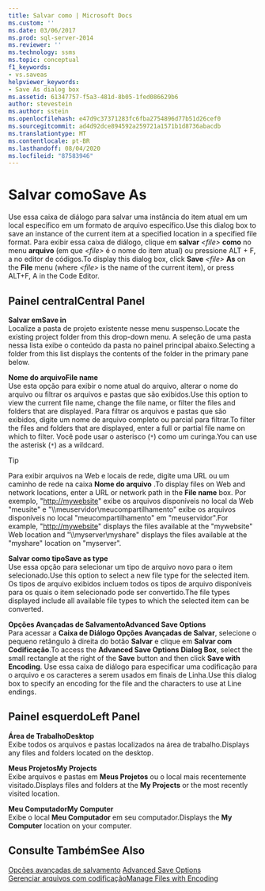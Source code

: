 ```yaml
---
title: Salvar como | Microsoft Docs
ms.custom: ''
ms.date: 03/06/2017
ms.prod: sql-server-2014
ms.reviewer: ''
ms.technology: ssms
ms.topic: conceptual
f1_keywords:
- vs.saveas
helpviewer_keywords:
- Save As dialog box
ms.assetid: 61347757-f5a3-481d-8b05-1fed086629b6
author: stevestein
ms.author: sstein
ms.openlocfilehash: e47d9c37371283fc6fba2754896d77b51d26cef0
ms.sourcegitcommit: ad4d92dce894592a259721a1571b1d8736abacdb
ms.translationtype: MT
ms.contentlocale: pt-BR
ms.lasthandoff: 08/04/2020
ms.locfileid: "87583946"
---
```

# <a name="save-as"></a><span data-ttu-id="4c16f-102">Salvar como</span><span class="sxs-lookup"><span data-stu-id="4c16f-102">Save As</span></span>
  <span data-ttu-id="4c16f-103">Use essa caixa de diálogo para salvar uma instância do item atual em um local específico em um formato de arquivo específico.</span><span class="sxs-lookup"><span data-stu-id="4c16f-103">Use this dialog box to save an instance of the current item at a specified location in a specified file format.</span></span> <span data-ttu-id="4c16f-104">Para exibir essa caixa de diálogo, clique em **salvar** *\<file>* **como** no menu **arquivo** (em que *\<file>* é o nome do item atual) ou pressione ALT + F, a no editor de códigos.</span><span class="sxs-lookup"><span data-stu-id="4c16f-104">To display this dialog box, click **Save** *\<file>* **As** on the **File** menu (where *\<file>* is the name of the current item), or press ALT+F, A in the Code Editor.</span></span>  
  
## <a name="central-panel"></a><span data-ttu-id="4c16f-105">Painel central</span><span class="sxs-lookup"><span data-stu-id="4c16f-105">Central Panel</span></span>  
 <span data-ttu-id="4c16f-106">**Salvar em**</span><span class="sxs-lookup"><span data-stu-id="4c16f-106">**Save in**</span></span>  
 <span data-ttu-id="4c16f-107">Localize a pasta de projeto existente nesse menu suspenso.</span><span class="sxs-lookup"><span data-stu-id="4c16f-107">Locate the existing project folder from this drop-down menu.</span></span> <span data-ttu-id="4c16f-108">A seleção de uma pasta nessa lista exibe o conteúdo da pasta no painel principal abaixo.</span><span class="sxs-lookup"><span data-stu-id="4c16f-108">Selecting a folder from this list displays the contents of the folder in the primary pane below.</span></span>  
  
 <span data-ttu-id="4c16f-109">**Nome do arquivo**</span><span class="sxs-lookup"><span data-stu-id="4c16f-109">**File name**</span></span>  
 <span data-ttu-id="4c16f-110">Use esta opção para exibir o nome atual do arquivo, alterar o nome do arquivo ou filtrar os arquivos e pastas que são exibidos.</span><span class="sxs-lookup"><span data-stu-id="4c16f-110">Use this option to view the current file name, change the file name, or filter the files and folders that are displayed.</span></span> <span data-ttu-id="4c16f-111">Para filtrar os arquivos e pastas que são exibidos, digite um nome de arquivo completo ou parcial para filtrar.</span><span class="sxs-lookup"><span data-stu-id="4c16f-111">To filter the files and folders that are displayed, enter a full or partial file name on which to filter.</span></span> <span data-ttu-id="4c16f-112">Você pode usar o asterisco (`*`) como um curinga.</span><span class="sxs-lookup"><span data-stu-id="4c16f-112">You can use the asterisk (`*`) as a wildcard.</span></span>  
  
> [!TIP]
>  <span data-ttu-id="4c16f-113">Para exibir arquivos na Web e locais de rede, digite uma URL ou um caminho de rede na caixa **Nome do arquivo** .</span><span class="sxs-lookup"><span data-stu-id="4c16f-113">To display files on Web and network locations, enter a URL or network path in the **File name** box.</span></span> <span data-ttu-id="4c16f-114">Por exemplo, "<http://mywebsite>" exibe os arquivos disponíveis no local da Web "meusite" e "\\\meuservidor\meucompartilhamento" exibe os arquivos disponíveis no local "meucompartilhamento" em "meuservidor".</span><span class="sxs-lookup"><span data-stu-id="4c16f-114">For example, "<http://mywebsite>" displays the files available at the "mywebsite" Web location and "\\\myserver\myshare" displays the files available at the "myshare" location on "myserver".</span></span>  
  
 <span data-ttu-id="4c16f-115">**Salvar como tipo**</span><span class="sxs-lookup"><span data-stu-id="4c16f-115">**Save as type**</span></span>  
 <span data-ttu-id="4c16f-116">Use essa opção para selecionar um tipo de arquivo novo para o item selecionado.</span><span class="sxs-lookup"><span data-stu-id="4c16f-116">Use this option to select a new file type for the selected item.</span></span> <span data-ttu-id="4c16f-117">Os tipos de arquivo exibidos incluem todos os tipos de arquivo disponíveis para os quais o item selecionado pode ser convertido.</span><span class="sxs-lookup"><span data-stu-id="4c16f-117">The file types displayed include all available file types to which the selected item can be converted.</span></span>  
  
 <span data-ttu-id="4c16f-118">**Opções Avançadas de Salvamento**</span><span class="sxs-lookup"><span data-stu-id="4c16f-118">**Advanced Save Options**</span></span>  
 <span data-ttu-id="4c16f-119">Para acessar a **Caixa de Diálogo Opções Avançadas de Salvar**, selecione o pequeno retângulo à direita do botão **Salvar** e clique em **Salvar com Codificação**.</span><span class="sxs-lookup"><span data-stu-id="4c16f-119">To access the **Advanced Save Options Dialog Box**, select the small rectangle at the right of the **Save** button and then click **Save with Encoding**.</span></span> <span data-ttu-id="4c16f-120">Use essa caixa de diálogo para especificar uma codificação para o arquivo e os caracteres a serem usados em finais de Linha.</span><span class="sxs-lookup"><span data-stu-id="4c16f-120">Use this dialog box to specify an encoding for the file and the characters to use at Line endings.</span></span>  
  
## <a name="left-panel"></a><span data-ttu-id="4c16f-121">Painel esquerdo</span><span class="sxs-lookup"><span data-stu-id="4c16f-121">Left Panel</span></span>  
 <span data-ttu-id="4c16f-122">**Área de Trabalho**</span><span class="sxs-lookup"><span data-stu-id="4c16f-122">**Desktop**</span></span>  
 <span data-ttu-id="4c16f-123">Exibe todos os arquivos e pastas localizados na área de trabalho.</span><span class="sxs-lookup"><span data-stu-id="4c16f-123">Displays any files and folders located on the desktop.</span></span>  
  
 <span data-ttu-id="4c16f-124">**Meus Projetos**</span><span class="sxs-lookup"><span data-stu-id="4c16f-124">**My Projects**</span></span>  
 <span data-ttu-id="4c16f-125">Exibe arquivos e pastas em **Meus Projetos** ou o local mais recentemente visitado.</span><span class="sxs-lookup"><span data-stu-id="4c16f-125">Displays files and folders at the **My Projects** or the most recently visited location.</span></span>  
  
 <span data-ttu-id="4c16f-126">**Meu Computador**</span><span class="sxs-lookup"><span data-stu-id="4c16f-126">**My Computer**</span></span>  
 <span data-ttu-id="4c16f-127">Exibe o local **Meu Computador** em seu computador.</span><span class="sxs-lookup"><span data-stu-id="4c16f-127">Displays the **My Computer** location on your computer.</span></span>  
  
## <a name="see-also"></a><span data-ttu-id="4c16f-128">Consulte Também</span><span class="sxs-lookup"><span data-stu-id="4c16f-128">See Also</span></span>  
 <span data-ttu-id="4c16f-129">[Opções avançadas de salvamento](advanced-save-options.md) </span><span class="sxs-lookup"><span data-stu-id="4c16f-129">[Advanced Save Options](advanced-save-options.md) </span></span>  
 [<span data-ttu-id="4c16f-130">Gerenciar arquivos com codificação</span><span class="sxs-lookup"><span data-stu-id="4c16f-130">Manage Files with Encoding</span></span>](../solution/manage-files-with-encoding.md)  
  
  
